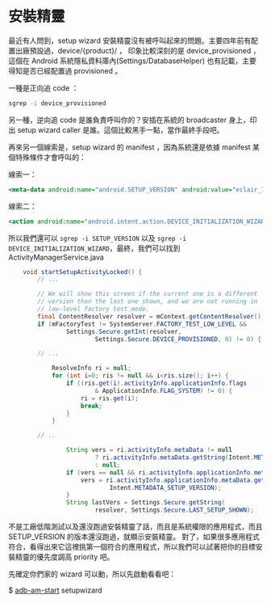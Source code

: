 # 安裝精靈

最近有人問到，setup wizard 安裝精靈沒有被呼叫起來的問題。主要四年前有配置出廠預設過，device/{product}/ ，
印象比較深刻的是 device_provisioned ，這個在 Android 系統隱私資料庫內(Settings/DatabaseHelper) 也有記載，主要得知是否已經配置過 provisioned 。

一種是正向追 code ：

```sh
sgrep -i device_provisioned
```

另一種，逆向追 code 是誰負責呼叫你的？安插在系統的 broadcaster 身上，印出 setup wizard caller 是誰。這個比較黑手一點，當作最終手段吧。

再來另一個線索是，setup wizard 的 manifest ，因為系統還是依據 manifest 某個特殊條件才會呼叫的：

線索一：

```xml
<meta-data android:name="android.SETUP_VERSION" android:value="eclair_1" />
```

線索二：

```xml
<action android:name="android.intent.action.DEVICE_INITIALIZATION_WIZARD" />
```

所以我們還可以 `sgrep -i SETUP_VERSION` 以及 `sgrep -i DEVICE_INITIALIZATION_WIZARD`，最終，我們可以找到 ActivityManagerService.java

```java
    void startSetupActivityLocked() {
        // ...

        // We will show this screen if the current one is a different
        // version than the last one shown, and we are not running in
        // low-level factory test mode.
        final ContentResolver resolver = mContext.getContentResolver();
        if (mFactoryTest != SystemServer.FACTORY_TEST_LOW_LEVEL &&
                Settings.Secure.getInt(resolver,
                        Settings.Secure.DEVICE_PROVISIONED, 0) != 0) {

        // ...

            ResolveInfo ri = null;
            for (int i=0; ris != null && i<ris.size(); i++) {
                if ((ris.get(i).activityInfo.applicationInfo.flags
                        & ApplicationInfo.FLAG_SYSTEM) != 0) {
                    ri = ris.get(i);
                    break;
                }
            }

        // ..

                String vers = ri.activityInfo.metaData != null 
                        ? ri.activityInfo.metaData.getString(Intent.METADATA_SETUP_VERSION) 
                        : null; 
                if (vers == null && ri.activityInfo.applicationInfo.metaData != null) { 
                    vers = ri.activityInfo.applicationInfo.metaData.getString( 
                            Intent.METADATA_SETUP_VERSION); 
                } 
                String lastVers = Settings.Secure.getString( 
                        resolver, Settings.Secure.LAST_SETUP_SHOWN); 
```

不是工廠低階測試以及還沒跑過安裝精靈了話，而且是系統權限的應用程式，而且 SETUP_VERSION 的版本還沒跑過，就顯示安裝精靈。
對了，如果很多應用程式符合，看得出來它這裡挑第一個符合的應用程式，所以我們可以試著把你的目標安裝精靈的優先度調高 priority 吧。

先確定你們家的 wizard 可以動，所以先啟動看看吧：

$ [adb-am-start](https://github.com/yongjhih/rc/raw/master/bin/adb-am-start) setupwizard
